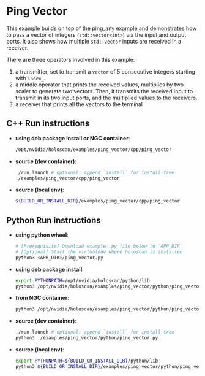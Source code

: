 # Ping Vector

This example builds on top of the ping_any example and demonstrates how to pass a vector of integers
(`std::vector<int>`) via the input and output ports. It also shows how multiple `std::vector` inputs
are received in a receiver.

There are three operators involved in this example:
  1. a transmitter, set to transmit a `vector` of 5 consecutive integers starting with `index_`.
  2. a middle operator that prints the received values, multiplies by two scaler to generate 
  two vectors. Then, it transmits the received input to transmit in its two input ports, and
  the multiplied values to the receivers.
  3. a receiver that prints all the vectors to the terminal

## C++ Run instructions

* **using deb package install or NGC container**:
  ```bash
  /opt/nvidia/holoscan/examples/ping_vector/cpp/ping_vector
  ```
* **source (dev container)**:
  ```bash
  ./run launch # optional: append `install` for install tree
  ./examples/ping_vector/cpp/ping_vector
  ```
* **source (local env)**:
  ```bash
  ${BUILD_OR_INSTALL_DIR}/examples/ping_vector/cpp/ping_vector
  ```

## Python Run instructions

* **using python wheel**:
  ```bash
  # [Prerequisite] Download example .py file below to `APP_DIR`
  # [Optional] Start the virtualenv where holoscan is installed
  python3 <APP_DIR>/ping_vector.py
  ```
* **using deb package install**:
  ```bash
  export PYTHONPATH=/opt/nvidia/holoscan/python/lib
  python3 /opt/nvidia/holoscan/examples/ping_vector/python/ping_vector.py
  ```
* **from NGC container**:
  ```bash
  python3 /opt/nvidia/holoscan/examples/ping_vector/python/ping_vector.py
  ```
* **source (dev container)**:
  ```bash
  ./run launch # optional: append `install` for install tree
  python3 ./examples/ping_vector/python/ping_vector.py
  ```
* **source (local env)**:
  ```bash
  export PYTHONPATH=${BUILD_OR_INSTALL_DIR}/python/lib
  python3 ${BUILD_OR_INSTALL_DIR}/examples/ping_vector/python/ping_vector.py
  ```
